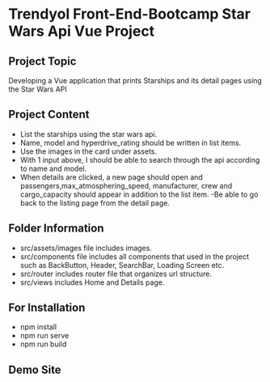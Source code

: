 # Trendyol Front-End-Bootcamp Star Wars Api Vue Project

## Project Topic
Developing a Vue application that prints Starships and its detail pages using the Star Wars API

## Project Content

- List the starships using the star wars api.
- Name, model and hyperdrive_rating should be written in list items.
- Use the images in the card under assets.
- With 1 input above, I should be able to search through the api according to name and model.
- When details are clicked, a new page should open and passengers,max_atmosphering_speed, manufacturer, crew and cargo_capacity should appear in addition to the list item.
-Be able to go back to the listing page from the detail page. 

## Folder Information

- src/assets/images file includes images.
- src/components file includes all components that used in the project such as BackButton, Header, SearchBar, Loading Screen etc.
- src/router includes router file that organizes url structure.
- src/views includes Home and Details page.

## For Installation

- npm install
- npm run serve
- npm run build

## Demo Site
